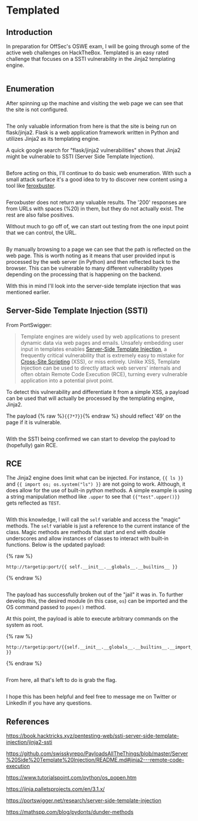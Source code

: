 # Templated

## Introduction

In preparation for OffSec's OSWE exam, I will be going through some of the active web challenges on HackTheBox. Templated is an easy rated challenge that focuses on a SSTI vulnerability in the Jinja2 templating engine.&#x20;

<figure><img src="../assets/images/post1/image1.png" alt=""><figcaption></figcaption></figure>

## Enumeration

After spinning up the machine and visiting the web page we can see that the site is not configured.

<figure><img src="../assets/images/post1/image2.png" alt=""><figcaption></figcaption></figure>

The only valuable information from here is that the site is being run on flask/jinja2. Flask is a web application framework written in Python and utilizes Jinja2 as its templating engine.&#x20;

A quick google search for "flask/jinja2 vulnerabilities" shows that Jinja2 might be vulnerable to SSTI (Server Side Template Injection).&#x20;

<figure><img src="../assets/images/post1/image3.png" alt=""><figcaption></figcaption></figure>

Before acting on this, I'll continue to do basic web enumeration. With such a small attack surface it's a good idea to try to discover new content using a tool like [feroxbuster](https://github.com/epi052/feroxbuster).&#x20;

<figure><img src="../assets/images/post1/image4.png" alt=""><figcaption></figcaption></figure>

Feroxbuster does not return any valuable results. The '200' responses are from URLs with spaces (%20) in them, but they do not actually exist. The rest are also false positives.&#x20;

Without much to go off of, we can start out testing from the one input point that we can control, the URL.&#x20;

<figure><img src="../assets/images/post1/image5.png" alt=""><figcaption></figcaption></figure>

By manually browsing to a page we can see that the path is reflected on the web page. This is worth noting as it means that user provided input is processed by the web server (in Python) and then reflected back to the browser. This can be vulnerable to many different vulnerability types depending on the processing that is happening on the backend.&#x20;

With this in mind I'll look into the server-side template injection that was mentioned earlier.

## Server-Side Template Injection (SSTI)

From PortSwigger:

> Template engines are widely used by web applications to present dynamic data via web pages and emails. Unsafely embedding user input in templates enables [Server-Side Template Injection](https://portswigger.net/web-security/server-side-template-injection), a frequently critical vulnerability that is extremely easy to mistake for [Cross-Site Scripting](https://portswigger.net/web-security/cross-site-scripting) (XSS), or miss entirely. Unlike XSS, Template Injection can be used to directly attack web servers' internals and often obtain Remote Code Execution (RCE), turning every vulnerable application into a potential pivot point.

To detect this vulnerability and differentiate it from a simple XSS,  a payload can be used that will actually be processed by the templating engine, Jinja2.

The payload {% raw %}`{{7*7}}`{% endraw %} should reflect '49' on the page if it is vulnerable.&#x20;

<figure><img src="../assets/images/post1/image6.png" alt=""><figcaption></figcaption></figure>

With the SSTI being confirmed we can start to develop the payload to (hopefully) gain RCE.&#x20;

## RCE

The Jinja2 engine does limit what can be injected. For instance, `{{ ls }}` and `{{ import os; os.system("ls") }}` are not going to work. Although, it does allow for the use of built-in python methods. A simple example is using a string manipulation method like `.upper` to see that `{{"test".upper()}}` gets reflected as `TEST`.&#x20;

<figure><img src="../assets/images/post1/image7.png" alt=""><figcaption></figcaption></figure>

With this knowledge, I will call the `self` variable and access the "magic" methods. The `self` variable is just a reference to the current instance of the class. Magic methods are methods that start and end with double underscores and allow instances of classes to interact with built-in functions. Below is the updated payload:

{% raw %}
```
http://targetip:port/{{ self.__init__.__globals__.__builtins__ }}
```
{% endraw %}

<figure><img src="../assets/images/post1/image9.png" alt=""><figcaption></figcaption></figure>

The payload has successfully broken out of the "jail" it was in. To further develop this, the desired module (in this case, `os`) can be imported and the OS command passed to `popen()` method.&#x20;

At this point, the payload is able to execute arbitrary commands on the system as root.&#x20;

{% raw %}
```
http://targetip:port/{{self.__init__.__globals__.__builtins__.__import__('os').popen('id').read() }}
```
{% endraw %}

<figure><img src="../assets/images/post1/image10.png" alt=""><figcaption></figcaption></figure>

From here, all that's left to do is grab the flag.

<figure><img src="../assets/images/post1/image11.png" alt=""><figcaption></figcaption></figure>

I hope this has been helpful and feel free to message me on Twitter or LinkedIn if you have any questions.&#x20;

## References

<https://book.hacktricks.xyz/pentesting-web/ssti-server-side-template-injection/jinja2-ssti>

<https://github.com/swisskyrepo/PayloadsAllTheThings/blob/master/Server%20Side%20Template%20Injection/README.md#jinja2---remote-code-execution>

<https://www.tutorialspoint.com/python/os_popen.htm>

<https://jinja.palletsprojects.com/en/3.1.x/>

<https://portswigger.net/research/server-side-template-injection>

<https://mathspp.com/blog/pydonts/dunder-methods>
